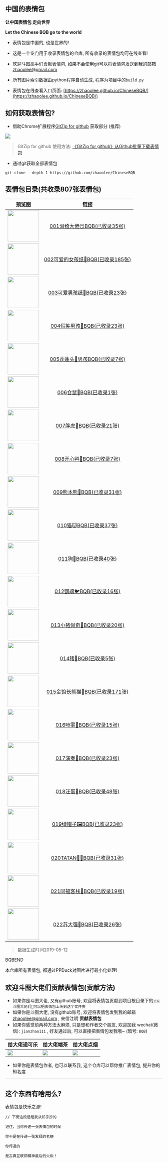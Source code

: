 ## 中国的表情包


**让中国表情包 走向世界**

**Let the Chinese BQB go to the world**

- 表情包是中国的, 也是世界的!

- 这是一个专门用于收录表情包的仓库, 所有收录的表情包均可在线查看! 

- 欢迎斗图高手们贡献表情包, 如果不会使用git可以将表情包发送到我的邮箱 zhaoolee@gmail.com

- 所有图片索引数据由python程序自动生成, 程序为项目中的`build.py`

- 表情包在线查看入口页面: [https://zhaoolee.github.io/ChineseBQB/](https://zhaoolee.github.io/ChineseBQB/)


## 如何获取表情包?

- 借助Chrome扩展程序[GitZip for github](https://chrome.google.com/webstore/detail/gitzip-for-github/ffabmkklhbepgcgfonabamgnfafbdlkn) 获取部分 (推荐)

![](https://upload-images.jianshu.io/upload_images/3203841-a4e7a7958d026592.gif)

> GitZip for github 使用方法: [《GitZip for github》从Github批量下载表情包](https://zhaoolee.gitbooks.io/chrome/content/040gitzip-for-github.html)

- 通过git获取全部表情包


```
git clone --depth 1 https://github.com/zhaoolee/ChineseBQB
```




## 表情包目录(共收录807张表情包)

| 预览图 | 链接 | 
 | :---: | :---: | 
| <img height='100px' src='https://raw.githubusercontent.com/zhaoolee/ChineseBQB/master/001滑稽大佬😏BQB/0.gif' /> | [001滑稽大佬😏BQB(已收录35张)](https://zhaoolee.github.io/ChineseBQB/001滑稽大佬😏BQB/) |
| <img height='100px' src='https://raw.githubusercontent.com/zhaoolee/ChineseBQB/master/002可爱的女孩纸👧BQB/0.gif' /> | [002可爱的女孩纸👧BQB(已收录185张)](https://zhaoolee.github.io/ChineseBQB/002可爱的女孩纸👧BQB/) |
| <img height='100px' src='https://raw.githubusercontent.com/zhaoolee/ChineseBQB/master/003可爱男孩纸👶BQB/0.gif' /> | [003可爱男孩纸👶BQB(已收录23张)](https://zhaoolee.github.io/ChineseBQB/003可爱男孩纸👶BQB/) |
| <img height='100px' src='https://raw.githubusercontent.com/zhaoolee/ChineseBQB/master/004假笑男孩👦BQB/0.jpg' /> | [004假笑男孩👦BQB(已收录23张)](https://zhaoolee.github.io/ChineseBQB/004假笑男孩👦BQB/) |
| <img height='100px' src='https://raw.githubusercontent.com/zhaoolee/ChineseBQB/master/005莲蓬头👲男孩BQB/0.gif' /> | [005莲蓬头👲男孩BQB(已收录7张)](https://zhaoolee.github.io/ChineseBQB/005莲蓬头👲男孩BQB/) |
| <img height='100px' src='https://raw.githubusercontent.com/zhaoolee/ChineseBQB/master/006仓鼠🐹BQB/0.gif' /> | [006仓鼠🐹BQB(已收录1张)](https://zhaoolee.github.io/ChineseBQB/006仓鼠🐹BQB/) |
| <img height='100px' src='https://raw.githubusercontent.com/zhaoolee/ChineseBQB/master/007胖虎🐯BQB/0.gif' /> | [007胖虎🐯BQB(已收录21张)](https://zhaoolee.github.io/ChineseBQB/007胖虎🐯BQB/) |
| <img height='100px' src='https://raw.githubusercontent.com/zhaoolee/ChineseBQB/master/008开心鸭🐥BQB/2018-7-17-10.gif' /> | [008开心鸭🐥BQB(已收录7张)](https://zhaoolee.github.io/ChineseBQB/008开心鸭🐥BQB/) |
| <img height='100px' src='https://raw.githubusercontent.com/zhaoolee/ChineseBQB/master/009熊本熊🐻BQB/0.gif' /> | [009熊本熊🐻BQB(已收录31张)](https://zhaoolee.github.io/ChineseBQB/009熊本熊🐻BQB/) |
| <img height='100px' src='https://raw.githubusercontent.com/zhaoolee/ChineseBQB/master/010猫🐱BQB/0.gif' /> | [010猫🐱BQB(已收录37张)](https://zhaoolee.github.io/ChineseBQB/010猫🐱BQB/) |
| <img height='100px' src='https://raw.githubusercontent.com/zhaoolee/ChineseBQB/master/011狗🐶BQB/0.gif' /> | [011狗🐶BQB(已收录40张)](https://zhaoolee.github.io/ChineseBQB/011狗🐶BQB/) |
| <img height='100px' src='https://raw.githubusercontent.com/zhaoolee/ChineseBQB/master/012鹦鹉🐦BQB/0.gif' /> | [012鹦鹉🐦BQB(已收录16张)](https://zhaoolee.github.io/ChineseBQB/012鹦鹉🐦BQB/) |
| <img height='100px' src='https://raw.githubusercontent.com/zhaoolee/ChineseBQB/master/013小猪佩奇👑BQB/0.gif' /> | [013小猪佩奇👑BQB(已收录20张)](https://zhaoolee.github.io/ChineseBQB/013小猪佩奇👑BQB/) |
| <img height='100px' src='https://raw.githubusercontent.com/zhaoolee/ChineseBQB/master/014猪🐖BQB/0.gif' /> | [014猪🐖BQB(已收录5张)](https://zhaoolee.github.io/ChineseBQB/014猪🐖BQB/) |
| <img height='100px' src='https://raw.githubusercontent.com/zhaoolee/ChineseBQB/master/015金馆长熊猫🐼BQB/0.gif' /> | [015金馆长熊猫🐼BQB(已收录171张)](https://zhaoolee.github.io/ChineseBQB/015金馆长熊猫🐼BQB/) |
| <img height='100px' src='https://raw.githubusercontent.com/zhaoolee/ChineseBQB/master/016喷雾🚿BQB/0.gif' /> | [016喷雾🚿BQB(已收录15张)](https://zhaoolee.github.io/ChineseBQB/016喷雾🚿BQB/) |
| <img height='100px' src='https://raw.githubusercontent.com/zhaoolee/ChineseBQB/master/017演奏🎻BQB/0.gif' /> | [017演奏🎻BQB(已收录23张)](https://zhaoolee.github.io/ChineseBQB/017演奏🎻BQB/) |
| <img height='100px' src='https://raw.githubusercontent.com/zhaoolee/ChineseBQB/master/018汪蛋🥚BQB/0.gif' /> | [018汪蛋🥚BQB(已收录48张)](https://zhaoolee.github.io/ChineseBQB/018汪蛋🥚BQB/) |
| <img height='100px' src='https://raw.githubusercontent.com/zhaoolee/ChineseBQB/master/019绿帽子🖼BQB/绿帽子1.gif' /> | [019绿帽子🖼BQB(已收录23张)](https://zhaoolee.github.io/ChineseBQB/019绿帽子🖼BQB/) |
| <img height='100px' src='https://raw.githubusercontent.com/zhaoolee/ChineseBQB/master/020TATAN🤷‍♂️BQB/0.gif' /> | [020TATAN🤷‍♂️BQB(已收录31张)](https://zhaoolee.github.io/ChineseBQB/020TATAN🤷‍♂️BQB/) |
| <img height='100px' src='https://raw.githubusercontent.com/zhaoolee/ChineseBQB/master/021同福客栈🏫BQB/0.jpg' /> | [021同福客栈🏫BQB(已收录19张)](https://zhaoolee.github.io/ChineseBQB/021同福客栈🏫BQB/) |
| <img height='100px' src='https://raw.githubusercontent.com/zhaoolee/ChineseBQB/master/022苏大强👴BQB/0.gif' /> | [022苏大强👴BQB(已收录26张)](https://zhaoolee.github.io/ChineseBQB/022苏大强👴BQB/) |



 > 数据生成时间2019-05-12

BQBEND


本仓库所有表情包, 都通过PPDuck对图片进行最小化处理!


## 欢迎斗图大佬们贡献表情包(贡献方法)

- 如果你是斗图大佬, 又有github账号, 欢迎将表情包贡献到项目根目录下的`🇨🇳斗图大佬们👑可以把表情包上传到这个文件夹`
- 如果你是斗图大佬, 没有github账号, 欢迎将表情包发到我的邮箱 zhaoolee@gmail.com , 来信注明 **贡献表情包**
- 如果你感觉前两种方法太麻烦, 只是想和作者交个朋友, 欢迎加我 wechat(微信): `jianzhao111` , 好友通过后, 可以直接把表情包发我哦~ (暗号: `BQB`)

| 给大佬递可乐 | 给大佬端茶 | 给大佬点烟 |
| --- | --- | --- |
| ![](https://raw.githubusercontent.com/zhaoolee/ChineseBQB/master/000%F0%9F%87%A8%F0%9F%87%B3%E6%96%97%E5%9B%BE%E5%A4%A7%E4%BD%AC%E4%BB%AC%F0%9F%91%91%E5%8F%AF%E4%BB%A5%E6%8A%8A%E8%A1%A8%E6%83%85%E5%8C%85%E4%B8%8A%E4%BC%A0%E5%88%B0%E8%BF%99%E4%B8%AA%E6%96%87%E4%BB%B6%E5%A4%B9/dalao01.jpg) | ![](https://raw.githubusercontent.com/zhaoolee/ChineseBQB/master/000%F0%9F%87%A8%F0%9F%87%B3%E6%96%97%E5%9B%BE%E5%A4%A7%E4%BD%AC%E4%BB%AC%F0%9F%91%91%E5%8F%AF%E4%BB%A5%E6%8A%8A%E8%A1%A8%E6%83%85%E5%8C%85%E4%B8%8A%E4%BC%A0%E5%88%B0%E8%BF%99%E4%B8%AA%E6%96%87%E4%BB%B6%E5%A4%B9/dalao02.jpg) |  ![](https://raw.githubusercontent.com/zhaoolee/ChineseBQB/master/000%F0%9F%87%A8%F0%9F%87%B3%E6%96%97%E5%9B%BE%E5%A4%A7%E4%BD%AC%E4%BB%AC%F0%9F%91%91%E5%8F%AF%E4%BB%A5%E6%8A%8A%E8%A1%A8%E6%83%85%E5%8C%85%E4%B8%8A%E4%BC%A0%E5%88%B0%E8%BF%99%E4%B8%AA%E6%96%87%E4%BB%B6%E5%A4%B9/dalao03.jpg) |

- 如果你是表情包作者, 也可以联系我, 这个仓库可以帮你推广表情包, 提升你的知名度


---

## 这个东西有啥用么?

表情包是快乐之源!
```
// 下面这段话是我从知乎抄的

记住，当你传递一张表情包的时候

你不是在传递一张发绿的老梗

你传递的

是古典互联网精神最后的火炬！ 
```


